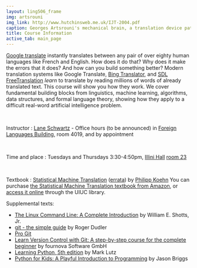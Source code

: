 ```yaml
---
layout: ling506_frame
img: artsrouni
img_link: http://www.hutchinsweb.me.uk/IJT-2004.pdf
caption: Georges Artsrouni's mechanical brain, a translation device patented in 1933 in France.
title: Course Information
active_tab: main_page 
---
```


[Google translate](http://translate.google.com/) instantly
translates between any pair of over eighty human languages 
like French and English. How does it do that? Why does it 
make the errors that it does? And how can you build something 
better? Modern translation systems like Google Translate, 
[Bing Translator](http://www.microsofttranslator.com/),
and [SDL FreeTranslation](http://www.freetranslation.com/)
*learn* to translate by reading millions of words of already 
translated text. This course will show you how they work. 
We cover fundamental building blocks from linguistics, 
machine learning, algorithms, data structures, and formal 
language theory, showing how they apply to a difficult
real-word artificial intelligence problem.

<br/>

Instructor
: [Lane Schwartz](http://www.linguistics.illinois.edu/people/lanes) - Office hours (to be announced) in [Foreign Languages Building](https://www.fs.uiuc.edu/ada/0172.html), room 4019, and by appointment

<br/>

Time and place
: Tuesdays and Thursdays 3:30-4:50pm, [Illini Hall](http://ada.fs.illinois.edu/0065.html) [room 23](https://www.cites.illinois.edu/ics/illini_hall.html)

<br/>

Textbook
: [Statistical Machine Translation](http://www.statmt.org/book/) (<a href="http://statmt.org/book/errata.html">errata</a>) 
by <a href="http://homepages.inf.ed.ac.uk/pkoehn/">Philipp Koehn</a> 
You can purchase <a href="http://www.amazon.com/Statistical-Machine-Translation-Philipp-Koehn/dp/0521874157">the Statistical Machine Translation textbook from Amazon</a>, or <a href="http://proquest.safaribooksonline.com.proxy2.library.illinois.edu/9781139637565">access it online</a> through the UIUC library.


Supplemental texts:
<ul>
 <li><a href="http://proquest.safaribooksonline.com.proxy2.library.illinois.edu/book/programming/linux/9781593273897">The Linux Command Line: A Complete Introduction</a> by William E. Shotts, Jr.</li>
 <li><a href="http://rogerdudler.github.io/git-guide">git - the simple guide</a> by Roger Dudler</li>
 <li><a href="http://git-scm.com/book">Pro Git</a></li>
 <li><a href="http://www.git-tower.com/learn/ebook/command-line/introduction">Learn Version Control with Git: A step-by-step course for the complete beginner</a> by fournova Software GmbH</li>
 <li><a href="http://proquest.safaribooksonline.com.proxy2.library.illinois.edu/book/programming/python/9781449355722">Learning Python, 5th edition</a> by Mark Lutz</li>
 <li><a href="http://proquest.safaribooksonline.com.proxy2.library.illinois.edu/book/programming/python/9781457172397">Python for Kids: A Playful Introduction to Programming</a> by Jason Briggs</li>
</ul>
